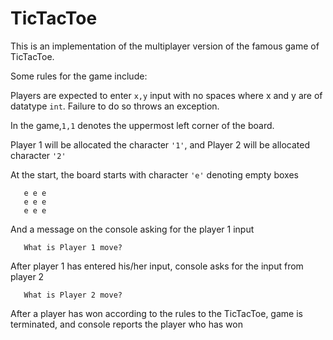 # TicTacToe
This is an implementation of the multiplayer version of the famous game of TicTacToe. 


Some rules for the game include:

Players are expected to enter ```x,y``` input with no spaces where x and y are of datatype ```int```. Failure to do so throws an exception. 

In the game,```1,1``` denotes the uppermost left corner of the board.

Player 1 will be allocated the character ```'1'```, and Player 2 will be allocated character ```'2'```


At the start, the board starts with character ```'e'``` denoting empty boxes
```
   e e e
   e e e
   e e e
```
And a message on the console asking for the player 1 input

```
   What is Player 1 move?
```

After player 1 has entered his/her input, console asks for the input from player 2
```
   What is Player 2 move?
```

After a player has won according to the rules to the TicTacToe, game is terminated, and console reports the player who has won

   
